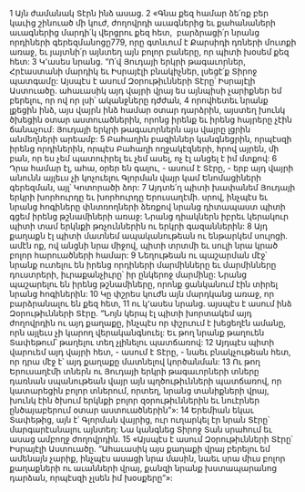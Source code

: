1 Այն ժամանակ Տէրն ինձ ասաց.
2 «Գնա քեզ համար ձե՛ռք բեր կաւից շինուած մի կուժ, ժողովրդի աւագներից եւ քահանաների աւագներից մարդի՛կ վերցրու քեզ հետ,  բարձրացի՛ր նրանց որդիների գերեզմանոցը779, որը գտնւում է Քարսիդի դռների մուտքի առաջ, եւ յայտնի՛ր այնտեղ այն բոլոր բաները, որ պիտի խօսեմ քեզ հետ: 3 Կ՚ասես նրանց. “Ո՛վ Յուդայի երկրի թագաւորներ, Հրէաստանի մարդիկ եւ Իսրայէլի բնակիչներ, լսեցէ՛ք Տիրոջ պատգամը: Այսպէս է ասում Զօրութիւնների Տէրը՝ Իսրայէլի Աստուածը. ահաւասիկ այդ վայրի վրայ ես այնպիսի չարիքներ եմ բերելու, որ ով որ լսի՝ ականջները դժժան, 4 որովհետեւ նրանք լքեցին ինձ, այս վայրն ինձ համար օտար դարձրին, այստեղ խունկ ծխեցին օտար աստուածներին, որոնց իրենք եւ իրենց հայրերը չէին ճանաչում: Յուդայի երկրի թագաւորներն այս վայրը լցրին անմեղների արեամբ: 5 Բահաղին բագիններ կանգնեցրին, որպէսզի իրենց որդիներին, որպէս Բահաղի ողջակէզների, հրով այրեն, մի բան, որ ես չեմ պատուիրել եւ չեմ ասել, ոչ էլ անցել է իմ մտքով:
6 Դրա համար էլ, ահա, օրեր են գալու, - ասում է Տէրը, - երբ այդ վայրի անունն այլեւս չի կոչուելու Գլորման վայր կամ Ենոմացիների գերեզման, այլ՝ Կոտորածի ձոր: 7 Այդտե՛ղ պիտի խափանեմ Յուդայի երկրի խորհուրդը եւ խորհուրդը Երուսաղէմի. սրով, ինչպէս եւ նրանց հոգիները փնտռողների ձեռքով նրանց դիտապաստ պիտի գցեմ իրենց թշնամիների առաջ: Նրանց դիակներն իբրեւ կերակուր պիտի տամ երկնքի թռչուններին ու երկրի գազաններին: 8 Այդ քաղաքն էլ պիտի մատնեմ ապականութեան ու ենթարկեմ սուլոցի. ամէն ոք, ով անցնի նրա միջով, պիտի տրտմի եւ սուլի նրա կրած բոլոր հարուածների համար: 9 Նեղութեան ու պաշարման մէջ՝ նրանք ուտելու են իրենց որդիների մարմինները եւ մարմինները դուստրերի, իւրաքանչիւրը՝ իր ընկերոջ մարմինը: Նրանց պաշարելու են իրենց թշնամիները, որոնք ցանկանում էին տիրել նրանց հոգիներին:
10 Կը փշրես կուժն այն մարդկանց առաջ, որ բարձրանալու են քեզ հետ, 11 ու կ՚ասես նրանց. այսպէս է ասում ինձ Զօրութիւնների Տէրը. “Նոյն կերպ էլ պիտի խորտակեմ այդ ժողովրդին ու այդ քաղաքը, ինչպէս որ փշրւում է խեցեղէն ամանը, որն այլեւս չի կարող վերականգնուել: Եւ թող նրանք թաղուեն Տափեթում՝ թաղելու տեղ չլինելու պատճառով: 12 Այդպէս պիտի վարուեմ այդ վայրի հետ, - ասում է Տէրը, - նաեւ բնակչութեան հետ, որ դրա մէջ է՝ այդ քաղաքը մատնելով կործանման: 13 Ու թող Երուսաղէմի տներն ու Յուդայի երկրի թագաւորների տները դառնան սպանութեան վայր այն պղծութիւնների պատճառով, որ կատարեցին բոլոր տներում, որտեղ, նրանց տանիքների վրայ, խունկ էին ծխում երկնքի բոլոր զօրութիւններին եւ նուէրներ ընծայաբերում օտար աստուածներին”»:
14 Երեմիան եկաւ Տափեթից, այն է՝ Գլորման վայրից, ուր ուղարկել էր նրան Տէրը՝ մարգարէանալու այնտեղ: Նա կանգնեց Տիրոջ Տան սրահում եւ ասաց ամբողջ ժողովրդին.
15 «Այսպէս է ասում Զօրութիւնների Տէրը՝ Իսրայէլի Աստուածը. “Ահաւասիկ այս քաղաքի վրայ բերելու եմ ամենայն չարիք, ինչպէս ասացի նրա մասին, նաեւ սրա միւս բոլոր քաղաքների ու աւանների վրայ, քանզի նրանք խստապարանոց դարձան, որպէսզի չլսեն իմ խօսքերը”»:
